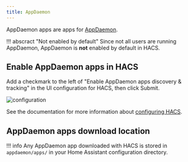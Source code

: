 ```yaml
---
title: AppDaemon
---
```


AppDaemon apps are apps for [AppDaemon](https://appdaemon.readthedocs.io/en/stable/).

!!! abscract "Not enabled by default"
    Since not all users are running AppDaemon, AppDaemon is **not** enabled by default in HACS.


## Enable AppDaemon apps in HACS

Add a checkmark to the left of "Enable AppDaemon apps discovery & tracking" in the UI configuration for HACS, then click Submit.

![configuration](/assets/images/options_flow/option3.png)

See the documentation for more information about [configuring HACS](/docs/configuration/basic.md).

## AppDaemon apps download location

!!! info
    Any AppDaemon app downloaded with HACS is stored in `appdaemon/apps/` in your Home Assistant configuration directory.

